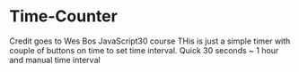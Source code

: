 # Time-Counter
Credit goes to Wes Bos JavaScript30 course
THis is just a simple timer with couple of buttons on time to set time interval.
Quick 30 seconds ~ 1 hour and manual time interval

